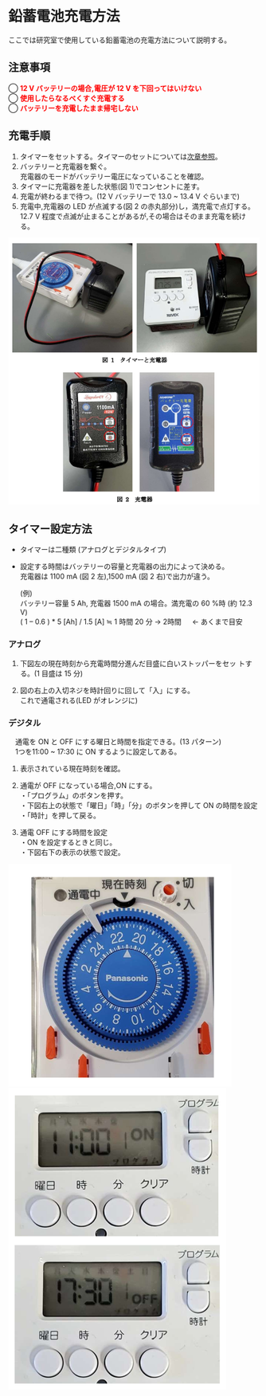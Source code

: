 # 鉛蓄電池充電方法
ここでは研究室で使用している鉛蓄電池の充電方法について説明する。

## 注意事項
◯ <span style="color: red; ">**12 V バッテリーの場合,電圧が 12 V を下回ってはいけない**</span><br>
◯ <span style="color: red; ">**使用したらなるべくすぐ充電する**</span><br>
◯ <span style="color: red; ">**バッテリーを充電したまま帰宅しない**</span>

## 充電手順

1. タイマーをセットする。タイマーのセットについては[次章参照](#タイマー設定方法)。
2. バッテリーと充電器を繋ぐ。<br>
   充電器のモードがバッテリー電圧になっていることを確認。
3. タイマーに充電器を差した状態(図 1)でコンセントに差す。
4. 充電が終わるまで待つ。(12 V バッテリーで 13.0 ~ 13.4 V ぐらいまで)
5. 充電中,充電器の LED が点滅する(図 2 の赤丸部分)し，満充電で点灯する。
<br>12.7 V 程度で点滅が止まることがあるが,その場合はそのまま充電を続ける。

![width;1000px](./timer_battery.png)
<br>

## タイマー設定方法
- タイマーは二種類 (アナログとデジタルタイプ)
- 設定する時間はバッテリーの容量と充電器の出力によって決める。<br>
  充電器は 1100 mA (図 2 左),1500 mA (図 2 右)で出力が違う。<br>
  
  (例) <br> 
  バッテリー容量 5 Ah, 充電器 1500 mA の場合。満充電の 60 %時 (約 12.3 V)<br>
( 1 – 0.6 ) * 5 [Ah] / 1.5 [A] ≒ 1 時間 20 分 -> 2時間 &emsp; <- あくまで目安

### アナログ
1. 下図左の現在時刻から充電時間分進んだ目盛に白いストッパーをセッ
   トする。(1 目盛は 15 分)

2. 図の右上の入切ネジを時計回りに回して「入」にする。<br>
   これで通電される(LED がオレンジに)

### デジタル
&emsp;通電を ON と OFF にする曜日と時間を指定できる。(13 パターン)<br>
&emsp;1つを11:00 ~ 17:30 に ON するように設定してある。
1. 表示されている現在時刻を確認。

2. 通電が OFF になっている場合,ON にする。<br>
・「プログラム」のボタンを押す。<br>
・下図右上の状態で「曜日」「時」「分」のボタンを押して ON の時間を設定<br>
・「時計」を押して戻る。

3. 通電 OFF にする時間を設定<br>
・ON を設定するときと同じ。<br>
・下図右下の表示の状態で設定。

![width;300px](./timer1.png)![width;300px](./timer2.png)

